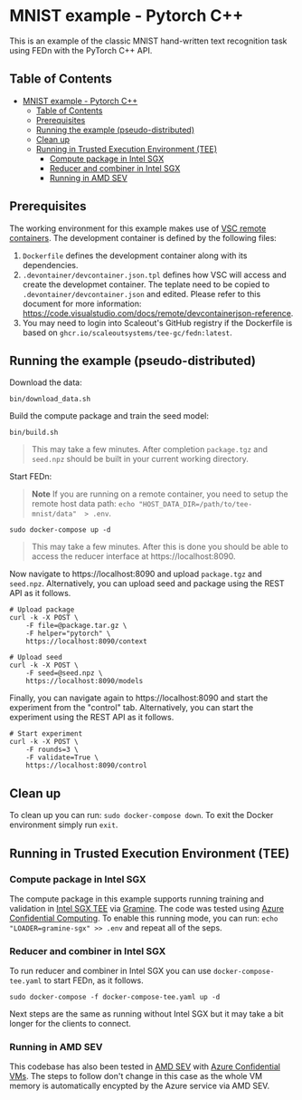 # MNIST example - Pytorch C++
This is an example of the classic MNIST hand-written text recognition task using FEDn with the PyTorch C++ API.

## Table of Contents
- [MNIST example - Pytorch C++](#mnist-example---pytorch-c)
  - [Table of Contents](#table-of-contents)
  - [Prerequisites](#prerequisites)
  - [Running the example (pseudo-distributed)](#running-the-example-pseudo-distributed)
  - [Clean up](#clean-up)
  - [Running in Trusted Execution Environment (TEE)](#running-in-trusted-execution-environment-tee)
    - [Compute package in Intel SGX](#compute-package-in-intel-sgx)
    - [Reducer and combiner in Intel SGX](#reducer-and-combiner-in-intel-sgx)
    - [Running in AMD SEV](#running-in-amd-sev)

## Prerequisites
The working environment for this example makes use of [VSC remote containers](https://code.visualstudio.com/docs/remote/containers). The development container is defined by the following files:

1. `Dockerfile` defines the development container along with its dependencies.
2. `.devontainer/devcontainer.json.tpl` defines how VSC will access and create the developmet container. The teplate need to be copied to `.devontainer/devcontainer.json` and edited. Please refer to this document for more information: https://code.visualstudio.com/docs/remote/devcontainerjson-reference.
3. You may need to login into Scaleout's GitHub registry if the Dockerfile is based on `ghcr.io/scaleoutsystems/tee-gc/fedn:latest`.
 
## Running the example (pseudo-distributed)

Download the data:
```
bin/download_data.sh
```

Build the compute package and train the seed model:
```
bin/build.sh
```
> This may take a few minutes. After completion `package.tgz` and `seed.npz` should be built in your current working directory.

Start FEDn:
> **Note** If you are running on a remote container, you need to setup the remote host data path: `echo "HOST_DATA_DIR=/path/to/tee-mnist/data"  > .env`.
```
sudo docker-compose up -d
```
> This may take a few minutes. After this is done you should be able to access the reducer interface at https://localhost:8090.

Now navigate to https://localhost:8090 and upload `package.tgz` and `seed.npz`. Alternatively, you can upload seed and package using the REST API as it follows.
```
# Upload package
curl -k -X POST \
    -F file=@package.tar.gz \
    -F helper="pytorch" \
    https://localhost:8090/context

# Upload seed
curl -k -X POST \
    -F seed=@seed.npz \
    https://localhost:8090/models
```

Finally, you can navigate again to https://localhost:8090 and start the experiment from the "control" tab. Alternatively, you can start the experiment using the REST API as it follows.
```
# Start experiment
curl -k -X POST \
    -F rounds=3 \
    -F validate=True \
    https://localhost:8090/control
```

## Clean up
To clean up you can run: `sudo docker-compose down`. To exit the Docker environment simply run `exit`.

## Running in Trusted Execution Environment (TEE)

### Compute package in Intel SGX
The compute package in this example supports running training and validation in [Intel SGX TEE](https://www.intel.com/content/www/us/en/developer/tools/software-guard-extensions/overview.html) via [Gramine](https://grapheneproject.io). The code was tested using [Azure Confidential Computing](https://azure.microsoft.com/en-us/solutions/confidential-compute). To enable this running mode, you can run: `echo "LOADER=gramine-sgx" >> .env` and repeat all of the seps.

### Reducer and combiner in Intel SGX
To run reducer and combiner in Intel SGX you can use `docker-compose-tee.yaml` to start FEDn, as it follows.

```
sudo docker-compose -f docker-compose-tee.yaml up -d
```

Next steps are the same as running without Intel SGX but it may take a bit longer for the clients to connect.

### Running in AMD SEV
This codebase has also been tested in [AMD SEV](https://developer.amd.com/sev) with [Azure Confidential VMs](https://docs.microsoft.com/en-us/azure/confidential-computing/virtual-machine-solutions-amd). The steps to follow don't change in this case as the whole VM memory is automatically encypted by the Azure service via AMD SEV.
